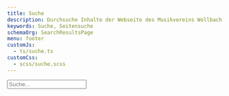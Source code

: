 ```yaml
---
title: Suche
description: Durchsuche Inhalte der Webseite des Musikvereins Wollbach 1866 e.V.
keywords: Suche, Seitensuche
schemaOrg: SearchResultsPage
menu: footer
customJs:
  - ts/suche.ts
customCss:
  - scss/suche.scss
---
```


<form itemprop="potentialAction" itemscope itemtype="http://schema.org/SearchAction">
  <meta itemprop="target" content="http://www.mv-wollbach.de/search.html?q={query}" />
  <input class="mvw-search-field" itemprop="query-input" placeholder="Suche..." type="search" name="query" />
</form>

<ol class="results">
</ol>
